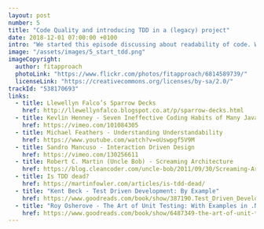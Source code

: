 ```yaml
---
layout: post
number: 5
title: "Code Quality and introducing TDD in a (legacy) project"
date: 2018-12-01 07:00:00 +0100
intro: "We started this episode discussing about readability of code. What actually is readability? It seems, that next to names, there are other important things to consider, like visual structure. In the second part we talked about how to get started with Test Driven Development (TDD) in a project were nobody else is doing it. We found a few suitable ways to get things started. Finally we concluded the episode with our personal history, how we each one of us got started with TDD."
image: "/assets/images/5_start_tdd.png"
imageCopyright:
  author: fitapproach
  photoLink: "https://www.flickr.com/photos/fitapproach/6814589739/"
  licenseLink: "https://creativecommons.org/licenses/by-sa/2.0/"
trackId: "538170693"
links:
  - title: Llewellyn Falco’s Sparrow Decks
    href: http://llewellynfalco.blogspot.co.at/p/sparrow-decks.html
  - title: Kevlin Henney - Seven Ineffective Coding Habits of Many Java Programmer
    href: https://vimeo.com/101084305
  - title: Michael Feathers - Understanding Understandability
    href: https://www.youtube.com/watch?v=oUswpgf5V9M
  - title: Sandro Mancuso - Interaction Driven Design
    href: https://vimeo.com/130256611
  - title: Robert C. Martin (Uncle Bob) - Screaming Architecture
    href: https://blog.cleancoder.com/uncle-bob/2011/09/30/Screaming-Architecture.html
  - title: Is TDD dead?
    href: https://martinfowler.com/articles/is-tdd-dead/
  - title: "Kent Beck - Test Driven Development: By Example"
    href: https://www.goodreads.com/book/show/387190.Test_Driven_Development
  - title: "Roy Osherove - The Art of Unit Testing: With Examples in .NET"
    href: https://www.goodreads.com/book/show/6487349-the-art-of-unit-testing
---
```

